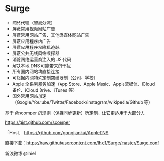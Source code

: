 # Surge

* 网络代理（智能分流）
* 屏蔽常用视频网站广告
* 屏蔽常用网站广告、其他流媒体网站广告
* 屏蔽应用程序内广告
* 屏蔽应用程序块隐私追踪
* 屏蔽公共无线网络嗅探器
* 消除网络运营商注入的 JS 代码
* 解决本地 DNS 可能带来的干扰
* 所有国内网站均直接连接
* 可根据内网特殊定制突破限制（公司、学校）
* Apple 全系列服务加速（App Store、Apple Music、Apple流媒体、iCloud备份、iCloud Drive、iTunes 等）
* 国外常用网站加速（Google/Youtube/Twitter/Facebook/instagram/wikipedia/Github 等）

基于 @scomper 的规则（保持同步更新）所定制，让它更适用于大部分人

https://gist.github.com/scomper

「Host」
https://github.com/gongjianhui/AppleDNS

直接下载：https://raw.githubusercontent.com/lhie1/Surge/master/Surge.conf


新浪微博 @lhie1
